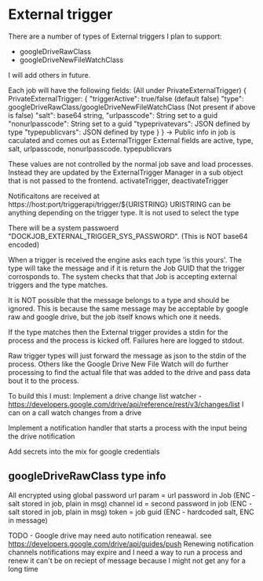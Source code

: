 # External trigger

There are a number of types of External triggers I plan to support:

 - googleDriveRawClass
 - googleDriveNewFileWatchClass

I will add others in future.

Each job will have the following fields:
(All under PrivateExternalTrigger)
{
    PrivateExternalTrigger: {
        "triggerActive": true/false (default false)
        "type": googleDriveRawClass/googleDriveNewFileWatchClass (Not present if above is false)
        "salt": base64 string,
        "urlpasscode": String set to a guid
        "nonurlpasscode": String set to a guid
        "typeprivatevars": JSON defined by type
        "typepublicvars": JSON defined by type
    }
}
 -> Public info in job is caculated and comes out as ExternalTrigger
External fields are active, type, salt, urlpasscode, nonurlpasscode. typepublicvars

These values are not controlled by the normal job save and load processes. Instead they are updated by the ExternalTrigger Manager
in a sub object that is not passed to the frontend.
activateTrigger, deactivateTrigger

Notificaitons are received at https://host:port/triggerapi/trigger/${URISTRING}
URISTRING can be anything depending on the trigger type. It is not used to select the type

There will be a system passwoerd "DOCKJOB_EXTERNAL_TRIGGER_SYS_PASSWORD". (This is NOT base64 encoded)

When a trigger is received the engine asks each type 'is this yours'. The type will take the message and if it is return
the Job GUID that the trigger corrosponds to. The system checks that that Job is accepting external triggers and the type
matches. 

It is NOT possible that the message belongs to a type and should be ignored. This is because the same message may be acceptable 
by google raw and google drive, but the job itself knows which one it needs.

If the type matches then the External trigger provides a stdin for the process and the process is kicked off.
Failures here are logged to stdout.

Raw trigger types will just forward the message as json to the stdin of the process.
Others like the Google Drive New File Watch will do further processing to find the actual file that was added to the drive
and pass data bout it to the process.




To build this I must:
Implement a drive change list watcher - https://developers.google.com/drive/api/reference/rest/v3/changes/list
I can on a call watch changes from a drive

Implement a notification handler that starts a process with the input being the drive notification

Add secrets into the mix for google credentials


## googleDriveRawClass type info
All encrypted using global password
url param = url password in Job (ENC - salt stored in job, plain in msg)
channel id = second password in job (ENC - salt stored in job, plain in msg)
token = job guid (ENC - hardcoded salt, ENC in message)


TODO - Google drive may need auto notification reneawal. see https://developers.google.com/drive/api/guides/push Renewing notification channels
notifications may expire and I need a way to run a process and renew
it can't be on reciept of message because I might not get any for a long time
